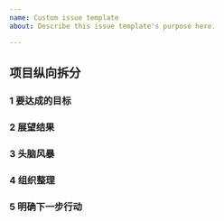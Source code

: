 ```yaml
---
name: Custom issue template
about: Describe this issue template's purpose here.

---
```


## 项目纵向拆分    

### 1 要达成的目标    

### 2 展望结果    

### 3 头脑风暴    

### 4 组织整理    

### 5 明确下一步行动
